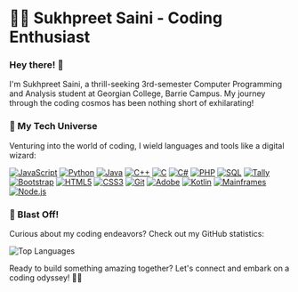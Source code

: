 # 👨‍💻 Sukhpreet Saini - Coding Enthusiast

### Hey there! 👋

I'm Sukhpreet Saini, a thrill-seeking 3rd-semester Computer Programming and Analysis student at Georgian College, Barrie Campus. My journey through the coding cosmos has been nothing short of exhilarating!

### 💼 My Tech Universe

Venturing into the world of coding, I wield languages and tools like a digital wizard:

[![JavaScript](https://img.shields.io/badge/-JavaScript-F7DF1E?style=flat-square&logo=JavaScript&logoColor=black)](https://developer.mozilla.org/en-US/docs/Web/JavaScript)
[![Python](https://img.shields.io/badge/-Python-3776AB?style=flat-square&logo=Python&logoColor=white)](https://www.python.org/)
[![Java](https://img.shields.io/badge/-Java-007396?style=flat-square&logo=Java&logoColor=white)](https://www.oracle.com/java/)
[![C++](https://img.shields.io/badge/-C++-00599C?style=flat-square&logo=C%2B%2B&logoColor=white)](https://isocpp.org/)
[![C](https://img.shields.io/badge/-C-A8B9CC?style=flat-square&logo=C&logoColor=black)](https://en.wikipedia.org/wiki/C_(programming_language))
[![C#](https://img.shields.io/badge/-C%23-239120?style=flat-square&logo=C-Sharp&logoColor=white)](https://docs.microsoft.com/en-us/dotnet/csharp/)
[![PHP](https://img.shields.io/badge/-PHP-777BB4?style=flat-square&logo=PHP&logoColor=white)](https://www.php.net/)
[![SQL](https://img.shields.io/badge/-SQL-4479A1?style=flat-square&logo=MySQL&logoColor=white)](https://www.w3schools.com/sql/)
[![Tally](https://img.shields.io/badge/-Tally-8737BF?style=flat-square&logo=Tally&logoColor=white)](https://tallysolutions.com/)
[![Bootstrap](https://img.shields.io/badge/-Bootstrap-563D7C?style=flat-square&logo=Bootstrap&logoColor=white)](https://getbootstrap.com/)
[![HTML5](https://img.shields.io/badge/-HTML5-E34F26?style=flat-square&logo=HTML5&logoColor=white)](https://developer.mozilla.org/en-US/docs/Web/HTML)
[![CSS3](https://img.shields.io/badge/-CSS3-1572B6?style=flat-square&logo=CSS3&logoColor=white)](https://developer.mozilla.org/en-US/docs/Web/CSS)
[![Git](https://img.shields.io/badge/-Git-F05032?style=flat-square&logo=Git&logoColor=white)](https://git-scm.com/)
[![Adobe](https://img.shields.io/badge/-Adobe-FF0000?style=flat-square&logo=Adobe&logoColor=white)](https://www.adobe.com/)
[![Kotlin](https://img.shields.io/badge/-Kotlin-0095D5?style=flat-square&logo=Kotlin&logoColor=white)](https://kotlinlang.org/)
[![Mainframes](https://img.shields.io/badge/-Mainframes-007ACC?style=flat-square&logo=IBM&logoColor=white)](https://www.ibm.com/it-infrastructure/z/mainframe)
[![Node.js](https://img.shields.io/badge/-Node.js-339933?style=flat-square&logo=Node.js&logoColor=white)](https://nodejs.org/)

### 🚀 Blast Off!

Curious about my coding endeavors? Check out my GitHub statistics:

![Top Languages](https://github-readme-stats-git-masterrstaa-rickstaa.vercel.app/api/top-langs/?username=sukh2022&theme=tokyonight)

Ready to build something amazing together? Let's connect and embark on a coding odyssey! 🌌✨
